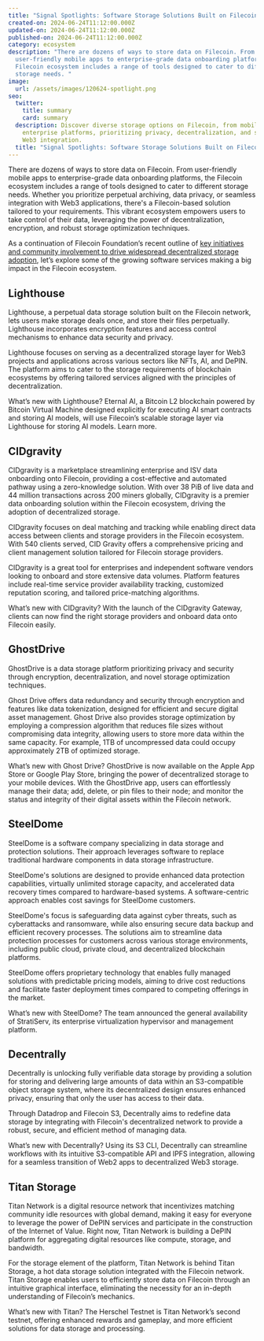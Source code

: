 ```yaml
---
title: "Signal Spotlights: Software Storage Solutions Built on Filecoin to Watch"
created-on: 2024-06-24T11:12:00.000Z
updated-on: 2024-06-24T11:12:00.000Z
published-on: 2024-06-24T11:12:00.000Z
category: ecosystem
description: "There are dozens of ways to store data on Filecoin. From
  user-friendly mobile apps to enterprise-grade data onboarding platforms, the
  Filecoin ecosystem includes a range of tools designed to cater to different
  storage needs. "
image:
  url: /assets/images/120624-spotlight.png
seo:
  twitter:
    title: summary
    card: summary
  description: Discover diverse storage options on Filecoin, from mobile apps to
    enterprise platforms, prioritizing privacy, decentralization, and seamless
    Web3 integration.
  title: "Signal Spotlights: Software Storage Solutions Built on Filecoin to Watch"
---
```

There are dozens of ways to store data on Filecoin. From user-friendly mobile apps to enterprise-grade data onboarding platforms, the Filecoin ecosystem includes a range of tools designed to cater to different storage needs. Whether you prioritize perpetual archiving, data privacy, or seamless integration with Web3 applications, there's a Filecoin-based solution tailored to your requirements. This vibrant ecosystem empowers users to take control of their data, leveraging the power of decentralization, encryption, and robust storage optimization techniques.

As a continuation of Filecoin Foundation’s recent outline of [key initiatives and community involvement to drive widespread decentralized storage adoption](https://fil.org/blog/driving-widespread-filecoin-adoption-key-initiatives-and-community-involvement-in-2024), let’s explore some of the growing software services making a big impact in the Filecoin ecosystem. 

## Lighthouse

Lighthouse, a perpetual data storage solution built on the Filecoin network, lets users make storage deals once, and store their files perpetually. Lighthouse incorporates encryption features and access control mechanisms to enhance data security and privacy.

Lighthouse focuses on serving as a decentralized storage layer for Web3 projects and applications across various sectors like NFTs, AI, and DePIN. The platform aims to cater to the storage requirements of blockchain ecosystems by offering tailored services aligned with the principles of decentralization.

What’s new with Lighthouse? Eternal AI, a Bitcoin L2 blockchain powered by Bitcoin Virtual Machine designed explicitly for executing AI smart contracts and storing AI models, will use Filecoin’s scalable storage layer via Lighthouse for storing AI models. Learn more. 

## CIDgravity

CIDgravity is a marketplace streamlining enterprise and ISV data onboarding onto Filecoin, providing a cost-effective and automated pathway using a zero-knowledge solution. With over 38 PiB of live data and 44 million transactions across 200 miners globally, CIDgravity is a premier data onboarding solution within the Filecoin ecosystem, driving the adoption of decentralized storage.

CIDgravity focuses on deal matching and tracking while enabling direct data access between clients and storage providers in the Filecoin ecosystem. With 540 clients served, CID Gravity offers a comprehensive pricing and client management solution tailored for Filecoin storage providers.

CIDgravity is a great tool for enterprises and independent software vendors looking to onboard and store extensive data volumes. Platform features include real-time service provider availability tracking, customized reputation scoring, and tailored price-matching algorithms.

What’s new with CIDgravity? With the launch of the CIDgravity Gateway, clients can now find the right storage providers and onboard data onto Filecoin easily. 

## GhostDrive

GhostDrive is a data storage platform prioritizing privacy and security through encryption, decentralization, and novel storage optimization techniques. 

Ghost Drive offers data redundancy and security through encryption and features like data tokenization, designed for efficient and secure digital asset management. Ghost Drive also provides storage optimization by employing a compression algorithm that reduces file sizes without compromising data integrity, allowing users to store more data within the same capacity. For example, 1TB of uncompressed data could occupy approximately 2TB of optimized storage. 

What’s new with Ghost Drive? GhostDrive is now available on the Apple App Store or Google Play Store, bringing the power of decentralized storage to your mobile devices. With the GhostDrive app, users can effortlessly manage their data; add, delete, or pin files to their node; and monitor the status and integrity of their digital assets within the Filecoin network.

## SteelDome

SteelDome is a software company specializing in data storage and protection solutions. Their approach leverages software to replace traditional hardware components in data storage infrastructure.

SteelDome's solutions are designed to provide enhanced data protection capabilities, virtually unlimited storage capacity, and accelerated data recovery times compared to hardware-based systems. A software-centric approach enables cost savings for SteelDome customers.

SteelDome's focus is safeguarding data against cyber threats, such as cyberattacks and ransomware, while also ensuring secure data backup and efficient recovery processes. The solutions aim to streamline data protection processes for customers across various storage environments, including public cloud, private cloud, and decentralized blockchain platforms.

SteelDome offers proprietary technology that enables fully managed solutions with predictable pricing models, aiming to drive cost reductions and facilitate faster deployment times compared to competing offerings in the market.

What’s new with SteelDome? The team announced the general availability of StratiServ, its enterprise virtualization hypervisor and management platform.

## Decentrally

Decentrally is unlocking fully verifiable data storage by providing a solution for storing and delivering large amounts of data within an S3-compatible object storage system, where its decentralized design ensures enhanced privacy, ensuring that only the user has access to their data. 

Through Datadrop and Filecoin S3, Decentrally aims to redefine data storage by integrating with Filecoin's decentralized network to provide a robust, secure, and efficient method of managing data.

What’s new with Decentrally? Using its S3 CLI, Decentrally can streamline workflows with its intuitive S3-compatible API and IPFS integration, allowing for a seamless transition of Web2 apps to decentralized Web3 storage. 

## Titan Storage

Titan Network is a digital resource network that incentivizes matching community idle resources with global demand, making it easy for everyone to leverage the power of DePIN services and participate in the construction of the Internet of Value. Right now, Titan Network is building a DePIN platform for aggregating digital resources like compute, storage, and bandwidth.

For the storage element of the platform, Titan Network is behind Titan Storage, a hot data storage solution integrated with the Filecoin network. Titan Storage enables users to efficiently store data on Filecoin through an intuitive graphical interface, eliminating the necessity for an in-depth understanding of Filecoin’s mechanics. 

What’s new with Titan? The Herschel Testnet is Titan Network’s second testnet, offering enhanced rewards and gameplay, and more efficient solutions for data storage and processing.
